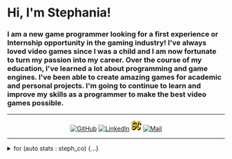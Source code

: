<p align="center"><h1>Hi, I'm Stephania! </h1>
<h3>I am a new game programmer looking for a first experience or Internship opportunity in the gaming industry! I've always loved video games since I was a child and I am now fortunate to turn my passion into my career. Over the course of my education, I've learned a lot about programming and game engines. I've been able to create amazing games for academic and personal projects.
I'm going to continue to learn and improve my skills as a programmer to make the best video games possible.</h3></p>
<hr>

<p align="center">
  <a href="https://github.com/fetbarcelon" target="_blank"><img alt="GitHub" title="GitHub" height="24" width="24" src="./contain/github2.png"></a>
  <a href="https://www.linkedin.com/in/stephania-cortes/" target="_blank"><img alt="LinkedIn" title="LinkedIn" height="24" width="24" src="./contain/linkedin2.png"></a>
  <a href="https://fetbarcelon.github.io/" target="_blank"><img alt="Portfolio" title="Portfolio" height="24" width="24" src="./contain/Portfolio.png"></a>
  <a href="mailto:fetbarcelon@gmail.com" target="_blank"><img alt="Mail" title="Mail" height="24" width="24" src="./contain/mail.png"></a>
</p>

<hr>

<details>
<summary> for (auto stats : steph_co) {...}</summary>
<p align="center">



<hr/>


</p>
<br>
</details> 
